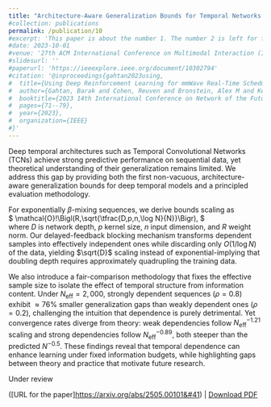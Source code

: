 ```yaml
---
title: "Architecture-Aware Generalization Bounds for Temporal Networks: Theory and Fair Comparison Methodology"
#collection: publications
permalink: /publication/10
#excerpt: 'This paper is about the number 1. The number 2 is left for future work.'
#date: 2023-10-01
#venue: '27th ACM International Conference on Multimodal Interaction (ICMI 2025)'
#slidesurl: ''
#paperurl: 'https://ieeexplore.ieee.org/document/10302794'
#citation: '@inproceedings{gahtan2023using,
#  title={Using Deep Reinforcement Learning for mmWave Real-Time Scheduling},
#  author={Gahtan, Barak and Cohen, Reuven and Bronstein, Alex M and Kedar, Gil},
#  booktitle={2023 14th International Conference on Network of the Future (NoF)},
#  pages={71--79},
#  year={2023},
#  organization={IEEE}
#}'
---
```

Deep temporal architectures such as Temporal Convolutional Networks (TCNs) achieve strong predictive performance on sequential data, yet theoretical understanding of their generalization remains limited. We address this gap by providing both the first non-vacuous, architecture-aware generalization bounds for deep temporal models and a principled evaluation methodology.  

For exponentially $\beta$-mixing sequences, we derive bounds scaling as  
$
\mathcal{O}\!\Bigl(R\,\sqrt{\tfrac{D\,p\,n\,\log N}{N}}\Bigr),
$  
where $D$ is network depth, $p$ kernel size, $n$ input dimension, and $R$ weight norm. Our delayed-feedback blocking mechanism transforms dependent samples into effectively independent ones while discarding only $O(1/\log N)$ of the data, yielding $\sqrt{D}$ scaling instead of exponential-implying that doubling depth requires approximately quadrupling the training data.  

We also introduce a fair-comparison methodology that fixes the effective sample size to isolate the effect of temporal structure from information content. Under $N_{\text{eff}}=2{,}000$, strongly dependent sequences ($\rho=0.8$) exhibit $\approx76\%$ smaller generalization gaps than weakly dependent ones ($\rho=0.2$), challenging the intuition that dependence is purely detrimental. Yet convergence rates diverge from theory: weak dependencies follow $N_{\text{eff}}^{-1.21}$ scaling and strong dependencies follow $N_{\text{eff}}^{-0.89}$, both steeper than the predicted $N^{-0.5}$. These findings reveal that temporal dependence can enhance learning under fixed information budgets, while highlighting gaps between theory and practice that motivate future research.  

Under review 

([URL for the paper]https://arxiv.org/abs/2505.00101&#41) | [Download PDF](/files/Betamixing.pdf)